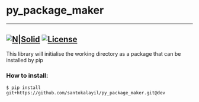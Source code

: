 # py_package_maker
---

[![N|Solid](https://www.python.org/static/community_logos/python-powered-w-70x28.png)](https://www.python.org/)
[![License](https://img.shields.io/badge/license-MIT-green.svg?style=flat)](https://github.com/santokalayil/mallu/blob/master/LICENSE)
---
This library will initialise the working directory as a package that can be installed by pip

### How to install:
```
$ pip install git+https://github.com/santokalayil/py_package_maker.git@dev
```